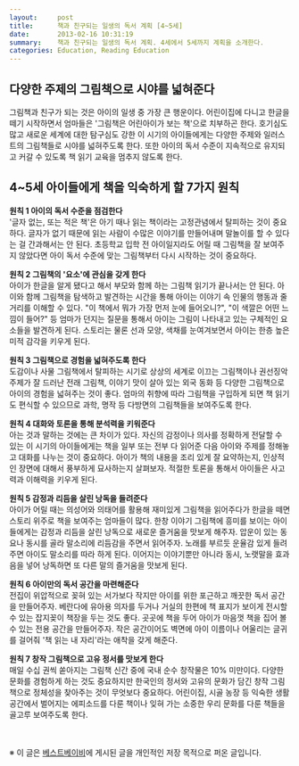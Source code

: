 ```yaml
---
layout:     post
title:      책과 친구되는 일생의 독서 계획 [4~5세]
date:       2013-02-16 10:31:19
summary:    책과 친구되는 일생의 독서 계획. 4세에서 5세까지 계획을 소개한다.
categories: Education, Reading Education
---
```



## 다양한 주제의 그림책으로 시야를 넓혀준다

그림책과 친구가 되는 것은 아이의 일생 중 가장 큰 행운이다. 어린이집에 다니고 한글을 떼기 시작하면서 엄마들은 '그림책은 어린아이가 보는 책'으로 치부하곤 한다. 호기심도 많고 새로운 세계에 대한 탐구심도 강한 이 시기의 아이들에게는 다양한 주제와 일러스트의 그림책들로 시야를 넓혀주도록 한다. 또한 아이의 독서 수준이 지속적으로 유지되고 커갈 수 있도록 책 읽기 교육을 멈추지 않도록 한다.



## 4~5세 아이들에게 책을 익숙하게 할 7가지 원칙

<strong>원칙 1 아이의 독서 수준을 점검한다</strong>         
'글자 없는, 또는 적은 책'은 아기 때나 읽는 책이라는 고정관념에서 탈피하는 것이 중요하다. 글자가 없기 때문에 읽는 사람이 수많은 이야기를 만들어내며 말놀이를 할 수 있다는 걸 간과해서는 안 된다. 초등학교 입학 전 아이일지라도 어릴 때 그림책을 잘 보여주지 않았다면 아이 독서 수준에 맞는 그림책부터 다시 시작하는 것이 중요하다.

<strong>원칙 2 그림책의 '요소'에 관심을 갖게 한다</strong>         
아이가 한글을 알게 됐다고 해서 부모와 함께 하는 그림책 읽기가 끝나서는 안 된다. 아이와 함께 그림책을 탐색하고 발견하는 시간을 통해 아이는 이야기 속 인물의 행동과 줄거리를 이해할 수 있다. "이 책에서 뭐가 가장 먼저 눈에 들어오니?", "이 색깔은 어떤 느낌이 들어?" 등 엄마가 던지는 질문을 통해서 아이는 그림이 나타내고 있는 구체적인 요소들을 발견하게 된다. 스토리는 물론 선과 모양, 색채를 눈여겨보면서 아이는 한층 높은 미적 감각을 키우게 된다.

<strong>원칙 3 그림책으로 경험을 넓혀주도록 한다</strong>         
도감이나 사물 그림책에서 탈피하는 시기로 상상의 세계로 이끄는 그림책이나 권선징악 주제가 잘 드러난 전래 그림책, 이야기 맛이 살아 있는 외국 동화 등 다양한 그림책으로 아이의 경험을 넓혀주는 것이 좋다. 엄마의 취향에 따라 그림책을 구입하게 되면 책 읽기도 편식할 수 있으므로 과학, 명작 등 다방면의 그림책들을 보여주도록 한다.

<strong>원칙 4 대화와 토론을 통해 분석력을 키워준다</strong>         
아는 것과 말하는 것에는 큰 차이가 있다. 자신의 감정이나 의사를 정확하게 전달할 수 있는 이 시기의 아이들에게는 책을 일부 또는 전부 다 읽어준 다음 아이와 주제를 정해놓고 대화를 나누는 것이 중요하다. 아이가 책의 내용을 조리 있게 잘 요약하는지, 인상적인 장면에 대해서 풍부하게 묘사하는지 살펴보자. 적절한 토론을 통해서 아이들은 사고력과 이해력을 키우게 된다.

<strong>원칙 5 감정과 리듬을 살린 낭독을 들려준다</strong>         
아이가 어릴 때는 의성어와 의태어를 활용해 재미있게 그림책을 읽어주다가 한글을 떼면 스토리 위주로 책을 보여주는 엄마들이 많다. 한창 이야기 그림책에 흥미를 보이는 아이들에게는 감정과 리듬을 살린 낭독으로 새로운 즐거움을 맛보게 해주자. 압운이 있는 동요나 동시를 골라 말소리에 리듬감을 주면서 읽어주자. 노래를 부르듯 운율감 있게 들려주면 아이도 말소리를 따라 하게 된다. 이어지는 이야기뿐만 아니라 동시, 노랫말을 효과음을 넣어 낭독하면 또 다른 말의 즐거움을 맛보게 된다.

<strong>원칙 6 아이만의 독서 공간을 마련해준다</strong>         
전집이 위압적으로 꽂혀 있는 서가보다 작지만 아이를 위한 포근하고 깨끗한 독서 공간을 만들어주자. 베란다에 유아용 의자를 두거나 거실의 한편에 책 표지가 보이게 전시할 수 있는 잡지꽂이 책장을 두는 것도 좋다. 곳곳에 책을 두어 아이가 마음껏 책을 집어 볼 수 있는 전용 공간을 만들어주자. 작은 공간이어도 벽면에 아이 이름이나 어울리는 글귀를 걸어줘 '책 읽는 내 자리'라는 애착을 갖게 해준다.

<strong>원칙 7 창작 그림책으로 고유 정서를 맛보게 한다</strong>         
매일 수십 권씩 쏟아지는 그림책 신간 중에 국내 순수 창작물은 10% 미만이다. 다양한 문화를 경험하게 하는 것도 중요하지만 한국인의 정서와 고유의 문화가 담긴 창작 그림책으로 정체성을 찾아주는 것이 무엇보다 중요하다. 어린이집, 시골 농장 등 익숙한 생활공간에서 벌어지는 에피소드를 다룬 책이나 잊혀 가는 소중한 우리 문화를 다룬 책들을 골고루 보여주도록 한다.


<br /><br />
※ 이 글은 [베스트베이비](http://www.ibestbaby.co.kr)에 게시된 글을 개인적인 저장 목적으로 퍼온 글입니다.